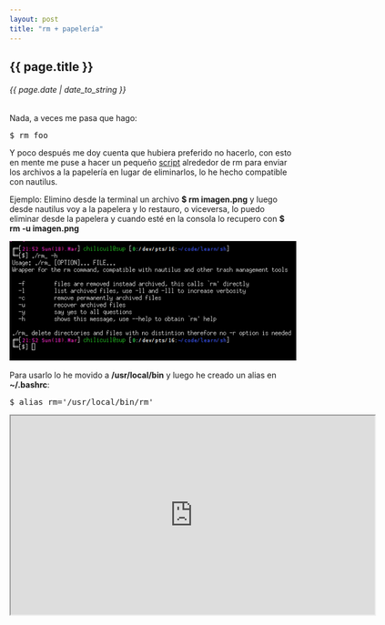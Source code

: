 ```yaml
---
layout: post
title: "rm + papelería"
---
```


## {{ page.title }}

###### {{ page.date | date_to_string }}

Nada, a veces me pasa que hago:

<pre class="sh_sh">
$ rm foo
</pre>

Y poco después me doy cuenta que hubiera preferido no hacerlo, con esto en mente me puse a hacer un pequeño [script](https://github.com/chilicuil/learn/blob/master/sh/tools/rm_) alrededor de rm para enviar los archivos a la papelería en lugar de eliminarlos, lo he hecho compatible con nautilus.

Ejemplo: Elimino desde la terminal un archivo **$ rm imagen.png** y luego desde nautilus voy a la papelera y lo restauro, o viceversa, lo puedo eliminar desde la papelera y cuando esté en la consola lo recupero con **$ rm -u imagen.png**

**[![](/assets/img/53.png)](/assets/img/53.png)**

Para usarlo lo he movido a **/usr/local/bin** y luego he creado un alias en **~/.bashrc**:

<pre class="sh_sh">
$ alias rm='/usr/local/bin/rm'
</pre>

<iframe class="showterm" src="http://showterm.io/0a5b334fd24f82bd5ede1" width="640" height="350">&nbsp;</iframe> 
